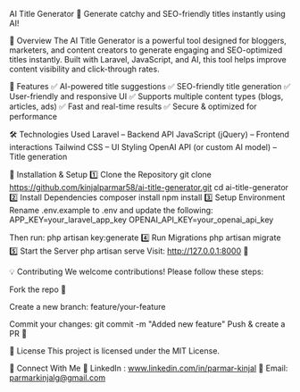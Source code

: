 AI Title Generator 🚀
Generate catchy and SEO-friendly titles instantly using AI!


🔹 Overview
The AI Title Generator is a powerful tool designed for bloggers, marketers, and content creators to generate engaging and SEO-optimized titles instantly. Built with Laravel, JavaScript, and AI, this tool helps improve content visibility and click-through rates.

🌟 Features
✅ AI-powered title suggestions
✅ SEO-friendly title generation
✅ User-friendly and responsive UI
✅ Supports multiple content types (blogs, articles, ads)
✅ Fast and real-time results
✅ Secure & optimized for performance

🛠️ Technologies Used
Laravel – Backend API
JavaScript (jQuery) – Frontend interactions
Tailwind CSS – UI Styling
OpenAI API (or custom AI model) – Title generation

🚀 Installation & Setup
1️⃣ Clone the Repository
  git clone https://github.com/kinjalparmar58/ai-title-generator.git
  cd ai-title-generator
2️⃣ Install Dependencies
  composer install
  npm install
3️⃣ Setup Environment
  Rename .env.example to .env and update the following:
  APP_KEY=your_laravel_app_key
  OPENAI_API_KEY=your_openai_api_key

Then run:
php artisan key:generate
4️⃣ Run Migrations
  php artisan migrate
5️⃣ Start the Server
  php artisan serve
Visit: http://127.0.0.1:8000 🚀

💡 Contributing
We welcome contributions! Please follow these steps:

Fork the repo 🍴

Create a new branch: feature/your-feature

Commit your changes: git commit -m "Added new feature"
Push & create a PR 🎉

📄 License
This project is licensed under the MIT License.

🤝 Connect With Me
💼 LinkedIn : www.linkedin.com/in/parmar-kinjal
📧 Email: parmarkinjalg@gmail.com

